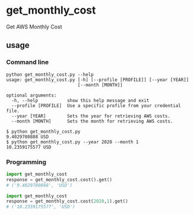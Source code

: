 # get_monthly_cost
Get AWS Monthly Cost

## usage
### Command line
```
python get_monthly_cost.py --help
usage: get_monthly_cost.py [-h] [--profile [PROFILE]] [--year [YEAR]]
                           [--month [MONTH]]

optional arguments:
  -h, --help           show this help message and exit
  --profile [PROFILE]  Use a specific profile from your credential file.
  --year [YEAR]        Sets the year for retrieving AWS costs.
  --month [MONTH]      Sets the month for retrieving AWS costs.
```
```
$ python get_monthly_cost.py
9.4029780888 USD
$ python get_monthly_cost.py --year 2020 --month 1
10.2359175577 USD
```

### Programming
```python
import get_monthly_cost
response = get_monthly_cost.cost().get()
# ('9.4029780888', 'USD')
```
```python
import get_monthly_cost
response = get_monthly_cost.cost(2020,1).get()
# ('10.2359175577', 'USD')
```



